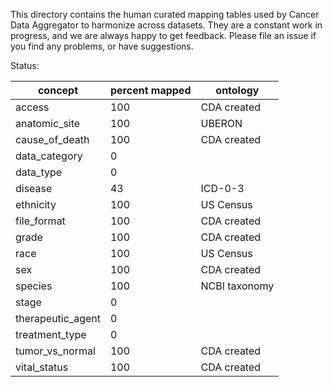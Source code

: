 This directory contains the human curated mapping tables used by Cancer Data Aggregator to harmonize across datasets. They are a constant work in progress, and we are always happy to get feedback. Please file an issue if you find any problems, or have suggestions.

Status:


|concept |percent mapped|ontology|
|--------|--------------|--------|
|access|100|CDA created|
|anatomic_site|100|UBERON|
|cause_of_death|100|CDA created|
|data_category|0||
|data_type|0||
|disease|43|ICD-0-3|
|ethnicity|100|US Census |
|file_format|100|CDA created|
|grade|100|CDA created|
|race|100|US Census|
|sex|100|CDA created|
|species|100|NCBI taxonomy|
|stage|0||
|therapeutic_agent|0||
|treatment_type|0||
|tumor_vs_normal|100|CDA created|
|vital_status|100|CDA created|
